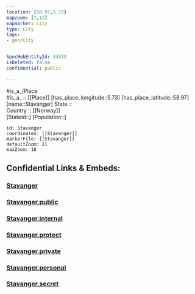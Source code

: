 ```yaml
---
location: [58.97,5.73] 
mapzoom: [7,12] 
mapmarker: city 
type: City
tags:
- geo/City


SpocWebEntityId: 34533
isDeleted: false
confidential: public

---
```

#is_a_/Place  
#is_a_ :: [[Place]] 
[has_place_longitude::5.73] 
[has_place_latitude::58.97] 
[name::Stavanger] 
State ::  
Country :: [[Norway]]  
[StateId::] 
[Population::] 



```leaflet
id: Stavanger
coordinates: [[Stavanger]] 
markerFile: [[Stavanger]] 
defaultZoom: 11 
maxZoom: 18
```


## Confidential Links & Embeds: 

### [Stavanger](/_Standards/Earth/Continent/Europe/Europe~North/Norway/Counties~Norway/Rogaland/counties~Rogaland/Stavanger.md) 

### [Stavanger.public](/_public/Earth/Continent/Europe/Europe~North/Norway/Counties~Norway/Rogaland/counties~Rogaland/Stavanger.public.md) 

### [Stavanger.internal](/_internal/Earth/Continent/Europe/Europe~North/Norway/Counties~Norway/Rogaland/counties~Rogaland/Stavanger.internal.md) 

### [Stavanger.protect](/_protect/Earth/Continent/Europe/Europe~North/Norway/Counties~Norway/Rogaland/counties~Rogaland/Stavanger.protect.md) 

### [Stavanger.private](/_private/Earth/Continent/Europe/Europe~North/Norway/Counties~Norway/Rogaland/counties~Rogaland/Stavanger.private.md) 

### [Stavanger.personal](/_personal/Earth/Continent/Europe/Europe~North/Norway/Counties~Norway/Rogaland/counties~Rogaland/Stavanger.personal.md) 

### [Stavanger.secret](/_secret/Earth/Continent/Europe/Europe~North/Norway/Counties~Norway/Rogaland/counties~Rogaland/Stavanger.secret.md)

